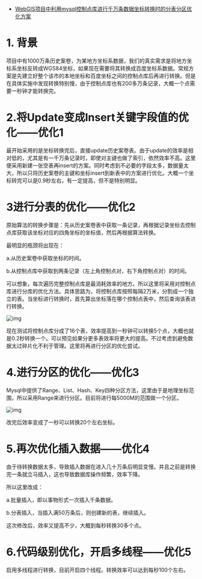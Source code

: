 - [WebGIS项目中利用mysql控制点库进行千万条数据坐标转换时的分表分区优化方案](https://www.cnblogs.com/naaoveGIS/p/6050897.html)

# 1. 背景

项目中有1000万条历史案卷，为某地方坐标系数据，我们的真实需求是将地方坐标系坐标反转成WGS84坐标，如果现在需要将其转换成百度坐标系数据。常规方案是先建立好整个该市的本地坐标和百度坐标之间的控制点库后再进行转换。但是在具体实施中发现转换特别慢，由于控制点库也有200多万条记录，大概一个点需要一秒钟才能转换完。

# 2.将Update变成Insert关键字段值的优化——优化1

最开始采用的是坐标转换完后，直接update历史案卷表。由于update的效率是相对低的，尤其是有一千万条记录时，即使对主键也做了索引，依然效率不高。这里便采用新建一张空表再insert的方案。同时考虑到不必要的字段太多，数据量太大，所以只将历史案卷的主键和坐标insert到新表中的方案进行优化。大概一个坐标转完可以是0.9秒左右，有一定提高，但不是特别明显。

# 3进行分表的优化——优化2

原始算法的转换步骤是：先从历史案卷表中获取一条记录，再根据记录坐标去控制点库获取该坐标对应的四角坐标的坐标值，然后再根据算法转换。

最明显的瓶颈将出现在：

a.从历史案卷中获取坐标的时间。

b.从控制点库中获取到两条记录（左上角控制点对，右下角控制点对）的时间。

可以想象，每次遍历完整控制点库是最消耗效率的地方。所以这里将采用对控制点库进行分库的优化方法。具体思路为，将控制点库按照每隔2万米，分割成一个独立的表。当坐标进行转换时，首先算出坐标落在哪个控制点表中，然后查询该表进行转换。

 ![img](https://images2015.cnblogs.com/blog/656746/201611/656746-20161110144039874-1774198998.png)

现在测试将控制点库分成了16个表，效率提高到一秒钟可以转换5个点，大概也就是0.2秒转换一个。可以预见如果分更多表效率将更大的提高。不过考虑到避免数据太过碎片化不利于管理。这里将再进行分区的优化尝试。

 

# 4.进行分区的优化——优化3

Mysql中提供了Range、List、Hash、Key四种分区方法，这里由于是地理坐标范围，所以采用Range来进行分区。目前将进行每5000M的范围做一个分区。

 ![img](https://images2015.cnblogs.com/blog/656746/201611/656746-20161110144049436-637334584.png)

改完后效率变成了一秒可以转换20个左右坐标。

# 5.再次优化插入数据——优化4

由于待转换数据太多，导致插入数据在进入几十万条后明显变慢。并且之前是转换完一条就立马插入，这也导致数据库操作频繁，效率下降。

所以这里改成：

a.批量插入，即以事物形式一次插入千条数据。

b.分表插入，当插入满50万条后，则创建新的表，继续插入。

这次修改后，效率又提高不少，大概到每秒转换30多个点。

# 6.代码级别优化，开启多线程——优化5

启用多线程进行转换，目前开启四个线程。转换效率可以达到每秒100个左右。